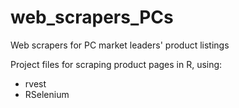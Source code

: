 # web_scrapers_PCs
Web scrapers for PC market leaders' product listings

Project files for scraping product pages in R, using:
- rvest
- RSelenium
